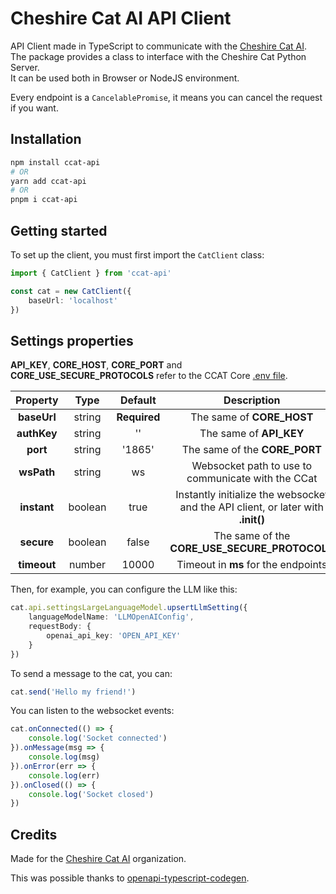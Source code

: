 # Cheshire Cat AI API Client

API Client made in TypeScript to communicate with the [Cheshire Cat AI](https://github.com/cheshire-cat-ai/core).\
The package provides a class to interface with the Cheshire Cat Python Server.\
It can be used both in Browser or NodeJS environment.

Every endpoint is a `CancelablePromise`, it means you can cancel the request if you want.

## Installation

```bash
npm install ccat-api
# OR
yarn add ccat-api
# OR
pnpm i ccat-api
```

## Getting started

To set up the client, you must first import the `CatClient` class:

```ts
import { CatClient } from 'ccat-api'

const cat = new CatClient({
    baseUrl: 'localhost'
})
```

## Settings properties

**API_KEY**, **CORE_HOST**, **CORE_PORT** and **CORE_USE_SECURE_PROTOCOLS** refer to the CCAT Core [.env file](https://github.com/cheshire-cat-ai/core/blob/main/.env.example).

| **Property** | **Type** | **Default**  | **Description**                                                                            |
|:------------:|:--------:|:------------:|:------------------------------------------------------------------------------------------:|
| **baseUrl**  | string   | **Required** | The same of **CORE_HOST**                                                                  |
| **authKey**  | string   | ''           | The same of **API_KEY**                                                                    |
| **port**     | string   | '1865'       | The same of the **CORE_PORT**                                                              |
| **wsPath**   | string   | ws           | Websocket path to use to communicate with the CCat                                         |
| **instant**  | boolean  | true         | Instantly initialize the websocket and the API client, or later with **.init()**           |
| **secure**   | boolean  | false        | The same of the **CORE_USE_SECURE_PROTOCOLS**                                              |
| **timeout**  | number   | 10000        | Timeout in **ms** for the endpoints                                                        |

Then, for example, you can configure the LLM like this:

```ts
cat.api.settingsLargeLanguageModel.upsertLlmSetting({
    languageModelName: 'LLMOpenAIConfig',
    requestBody: {
        openai_api_key: 'OPEN_API_KEY'
    }
})
```

To send a message to the cat, you can:

```ts
cat.send('Hello my friend!')
```

You can listen to the websocket events:

```ts
cat.onConnected(() => {
    console.log('Socket connected')
}).onMessage(msg => {
    console.log(msg)
}).onError(err => {
    console.log(err)
}).onClosed(() => {
    console.log('Socket closed')
})
```

## Credits

Made for the [Cheshire Cat AI](https://github.com/cheshire-cat-ai) organization.

This was possible thanks to [openapi-typescript-codegen](https://github.com/ferdikoomen/openapi-typescript-codegen).
